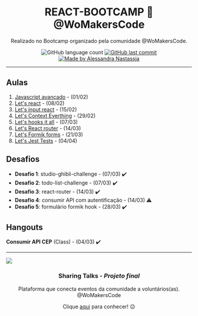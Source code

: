 <h1 align="center">REACT-BOOTCAMP 🦄 @WoMakersCode</h1>
<p align="center">Realizado no Bootcamp organizado pela comunidade @WoMakersCode.</p>

<p align="center">
  <img alt="GitHub language count" src="https://img.shields.io/github/repo-size/Alessandra-Nastassja/REACT-BOOTCAMP?color=blueviolet">
  <a href="https://github.com/Alessandra-Nastassja/NLW-ROCKETSEAT/commits/master">
    <img alt="GitHub last commit" src="https://img.shields.io/github/last-commit/Alessandra-Nastassja/REACT-BOOTCAMP?color=blueviolet">
  </a>
  <a href="https://www.linkedin.com/in/alessandra-nastassja/">
    <img alt="Made by Alessandra Nastassja" src="https://img.shields.io/badge/made%20by-AlessandraNastassja-%23blueviolet">
  </a>
</p>

******
## Aulas

 1. [Javascript avançado](https://github.com/Alessandra-Nastassja/REACT-BOOTCAMP/tree/master/%231-javascript-avancado) - (01/02)
 2. [Let's react](https://github.com/Alessandra-Nastassja/REACT-BOOTCAMP/tree/master/%232-lets-react) - (08/02)
 3. [Let's input react](https://github.com/Alessandra-Nastassja/REACT-BOOTCAMP/tree/master/%233-lets-input-react) - (15/02)
 4. [Let's Context Everthing](#4-everthing) - (29/02)
 5. [Let's hooks it all](https://github.com/Alessandra-Nastassja/REACT-BOOTCAMP/tree/master/%235-class-function) - (07/03)
 6. [Let's React router](https://github.com/Alessandra-Nastassja/REACT-BOOTCAMP/tree/master/%236-react-router) - (14/03)
 7. [Let's Formik forms](#6-forms-formik) - (21/03)
 8. [Let's Jest Tests](#6-forms-formik) - (04/04)

## Desafios

* **Desafio 1**: studio-ghibli-challenge - (07/03) :heavy_check_mark:
* **Desafio 2**: todo-list-challenge - (07/03) :heavy_check_mark:
* **Desafio 3**: react-router - (14/03) :heavy_check_mark:
* **Desafio 4**: consumir API com autentificação - (14/03) :warning:
* **Desafio 5**: formulário formik hook - (28/03) :heavy_check_mark:

## Hangouts

**Consumir API CEP** (Class) - (04/03) :heavy_check_mark:

****
![](https://user-images.githubusercontent.com/27302446/79700551-e0ee1680-826c-11ea-8898-a257072784c5.png)

<h3 align="center">Sharing Talks - <i>Projeto final</i></h3>
<p align="center">Plataforma que conecta eventos da comunidade a voluntários(as). @WoMakersCode</p>

<p align="center">Clique <a href="https://github.com/React-Bootcamp-WoMarkersCode/call-of-papers">aqui</a> para conhecer! 😉</p>
